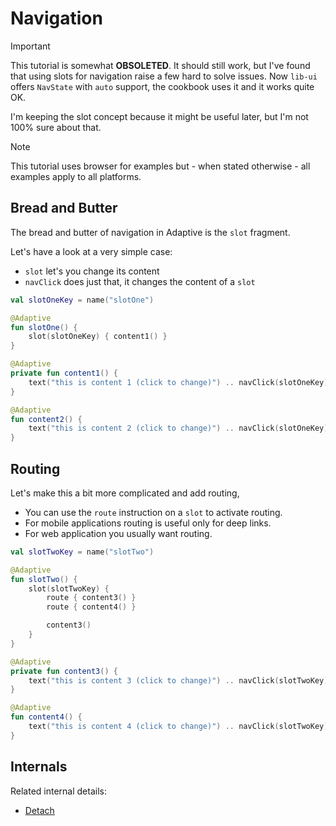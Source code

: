 # Navigation

> [!IMPORTANT]
>
> This tutorial is somewhat **OBSOLETED**. It should still work, but I've found that using
> slots for navigation raise a few hard to solve issues. Now `lib-ui` offers `NavState` 
> with `auto` support, the cookbook uses it and it works quite OK.
> 
> I'm keeping the slot concept because it might be useful later, but I'm not 100% sure about that.
>

> [!NOTE]
>
> This tutorial uses browser for examples but - when stated otherwise - all examples apply to all
> platforms.
>

## Bread and Butter

The bread and butter of navigation in Adaptive is the `slot` fragment.

Let's have a look at a very simple case:

* `slot` let's you change its content
* `navClick` does just that, it changes the content of a `slot`

```kotlin
val slotOneKey = name("slotOne")

@Adaptive
fun slotOne() {
    slot(slotOneKey) { content1() }
}

@Adaptive
private fun content1() {
    text("this is content 1 (click to change)") .. navClick(slotOneKey) { content2() }
}

@Adaptive
fun content2() {
    text("this is content 2 (click to change)") .. navClick(slotOneKey) { content1() }
}
```

## Routing

Let's make this a bit more complicated and add routing,

* You can use the `route` instruction on a `slot` to activate routing.
* For mobile applications routing is useful only for deep links.
* For web application you usually want routing.

```kotlin
val slotTwoKey = name("slotTwo")

@Adaptive
fun slotTwo() {
    slot(slotTwoKey) {
        route { content3() }
        route { content4() }

        content3()
    }
}

@Adaptive
private fun content3() {
    text("this is content 3 (click to change)") .. navClick(slotTwoKey) { content3() }
}

@Adaptive
fun content4() {
    text("this is content 4 (click to change)") .. navClick(slotTwoKey) { content4() }
}
```

## Internals

Related internal details:

- [Detach](../internals/detach.md)